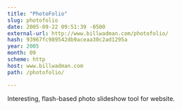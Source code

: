 ```yaml
---
title: "PhotoFolio"
slug: photofolio
date: 2005-09-22 09:51:39 -0500
external-url: http://www.billwadman.com/photofolio/
hash: 93967fc989542db9aceaa30c2ad1295a
year: 2005
month: 09
scheme: http
host: www.billwadman.com
path: /photofolio/

---
```


Interesting, flash-based photo slideshow tool for website.
